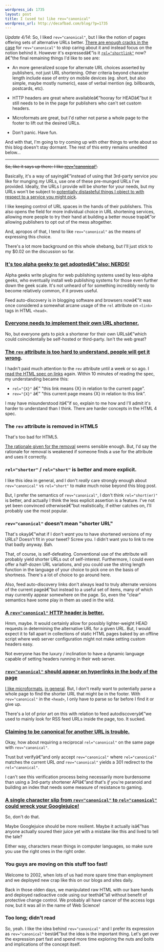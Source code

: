 ```yaml
--- 
wordpress_id: 1735
layout: post
title: I (used to) like rev="canonical"
wordpress_url: http://decafbad.com/blog/?p=1735
---
```

*Update 4/14*: So, I liked `rev="canonical"`, but I like the notion of pages offering sets of alternative URLs better.  [There are enough cracks in the case](http://www.mnot.net/blog/2009/04/14/rev_canonical_bad) for `rev="canonical"` to stop caring about it and instead focus on the notion behind it.  However it's expressedâ€”is it [`rel="shortlink"`](http://groups.google.com/group/shortlink) now?â€”the final remaining things I'd like to see are:

* An more generalized scope for alternate URL choices asserted by publishers, not just URL shortening.  Other criteria beyond character length include ease of entry on mobile devices (eg. short, but also simple, maybe mostly numeric), ease of verbal mention (eg. billboards, postcards, etc).

* HTTP headers are great where availableâ€”hooray for HEADâ€”but it still needs to be in the page for publishers who can't set custom headers.

* Microformats are great, but I'd rather not parse a whole page to the footer to lift out the desired URLs.

* Don't panic. Have fun.

And with that, I'm going to try coming up with other things to write about so this blog doesn't stay dormant.  The rest of this entry remains unedited below...

<!--more-->
<hr />

<strike>So, like it says up there: I like [rev="canonical"](http://revcanonical.appspot.com/).</strike>

Basically, it's a way of sayingâ€”instead of using that 3rd-party service *you* like for munging *my* URLs, use one of these pre-munged URLs I've provided.  Ideally, the URLs I provide will be shorter for your needs, but my URLs won't be subject to [potentially distasteful things I object to with respect to a service you might pick](http://joshua.schachter.org/2009/04/on-url-shorteners.html).

I like keeping control of URL spaces in the hands of their publishers.  This also opens the field for more individual choice in URL shortening services, allowing more people to try their hand at building a better mouse trapâ€”or allowing publishers to opt out of the mess altogether.  

And, apropos of that, I tend to like `rev="canonical"` as the means of expressing this choice.

There's a lot more background on this whole shebang, but I'll just stick to my $0.02 on the discussion so far.

### [It's too alpha geeky to get adoptedâ€”also: NERDS!](http://www.25hoursaday.com/weblog/2009/04/11/revcanonicalDiggBarOutrageCausesBadIdeasToComeOutOfTheWoodWork.aspx)

Alpha geeks write plugins for web publishing systems used by less-alpha geeks, who eventually install web publishing systems for those even further down the geek scale.  It's not unheard of for something incredibly nerdy to become relatively common, if it proves useful.

Feed auto-discovery is in blogging software and browsers nowâ€”it was once considered a somewhat arcane usage of the `rel` attribute on `<link>` tags in HTML `<head>`.

### [Everyone needs to implement their own URL shortener.](http://www.25hoursaday.com/weblog/2009/04/11/revcanonicalDiggBarOutrageCausesBadIdeasToComeOutOfTheWoodWork.aspx)

No, but everyone gets to pick a shortener for their own URLsâ€”which could coincidentally be self-hosted or third-party.  Isn't the web great?

### [The `rev` attribute is too hard to understand, people will get it wrong](http://benramsey.com/archives/a-revcanonical-rebuttal/).

I hadn't paid much attention to the `rev` attribute until a week or so ago.  I [read the HTML spec on links](http://www.w3.org/TR/html401/struct/links.html#adef-rev) again.  Within 10 minutes of reading the spec, my understanding became this:

* `rel="{X}"` â€” "this link means {X} in relation to the current page".
* `rev="{X}"` â€” "this current page means {X} in relation to this link".

I may have misunderstood itâ€”if so, explain to me how and I'll admit it's harder to understand than I think.  There are harder concepts in the HTML 4 spec.

### The `rev` attribute is removed in HTML5

That's too bad for HTML5.  

[The rationale given for the removal](http://lists.whatwg.org/pipermail/whatwg-whatwg.org/2006-July/006888.html) seems sensible enough.  But, I'd say the rationale for removal is weakened if someone finds a use for the attribute and uses it correctly.

### `rel="shorter"` / `rel="short"` is better and more explicit.

I like this idea in general, and I don't *really* care strongly enough about `rev="canonical"` vs `rel="short"` to make much noise beyond this blog post.  

But, I prefer the semantics of `rev="canonical"`, I don't think `rel="short(er)"` is better, and actually I think the less explicit assertion is a feature.  I've not yet been convinced otherwiseâ€”but realistically, if either catches on, I'll probably use the most popular.

### `rev="canonical"` doesn't mean "shorter URL"

That's okayâ€”what if I don't *want* you to have shortened versions of my URLs?  Doesn't fit in your tweet?  Screw you.  I didn't want you to link to me that badly anyway.  Bah.  

That, of course, is self-defeating.  Conventional use of the attribute will probably yield shorter URLs out of self-interest.  Furthermore, I could even offer a half-dozen URL variations, and you could use the string length function in the language of your choice to pick one on the basis of shortness.  There's a lot of choice to go around here.

Also, feed auto-discovery links don't always lead to truly alternate versions of the current pageâ€”but instead to a useful set of items, many of which may currently appear somewhere on the page.  So, even the "clear" semantics have some play in them as used in the wild.

### [A `rev="canonical"` HTTP header is better.](http://shiflett.org/blog/2009/apr/a-rev-canonical-http-header)

Hmm, maybe.  It would certainly allow for possibly lighter-weight HEAD requests in determining the alternative URL for a given URL.  But, I would expect it to fall apart in collections of static HTML pages baked by an offline script where web server configuration might not make setting custom headers easy.

Not everyone has the luxury / inclination to have a dynamic language capable of setting headers running in their web server.

### [`rev="canonical"` should appear on hyperlinks in the body of the page](http://adactio.com/journal/1568/)

[I like microformats](http://decafbad.com/blog/2005/05/08/whats-old-scraping-is-new-again-microformats), [in general](http://decafbad.com/blog/2005/05/17/magic-microformat-forms).  But, I don't really want to potentially parse a whole page to find the shorter URL that might be in the footer.  With `rev="canonical"` in the `<head>`, I only have to parse so far before I find it or give up.

There's a lot of prior art on this with relation to feed autodiscoveryâ€”we used to mainly look for RSS feed URLs inside the page, too.  It sucked.

### [Claiming to be canonical for another URL is trouble.](http://benramsey.com/archives/a-revcanonical-rebuttal/#comment-288465)

Okay, how about requiring a reciprocal `rel="canonical"` on the same page with `rev="canonical"`.

Trust but verifyâ€”and only accept `rev="canonical"` where `rel="canonical"` matches the current URL *and* `rev="canonical"` yields a 301 redirect to the `rel="canonical"`.

I can't see this verification process being necessarily more burdensome than using a 3rd-party shortener APIâ€”and that's *if* you're paranoid and building an index that needs some measure of resistance to gaming.

### [A single character slip from `rev="canonical"` to `rel="canonical"` could wreck your Googlejuice!](http://samj.net/2009/04/revcanonical-considered-harmful.html?showComment=1239617160000#c7231589643969293690)

So, don't do that.  

Maybe Googlejuice should be more resilient.  Maybe it actually isâ€”has anyone actually soured their juice yet with a mistake like this and lived to tell the tale?  

Either way, characters mean things in computer languages, so make sure you use the right ones in the right order.

### You guys are moving on this stuff too fast!

Welcome to 2002, when lots of us had more spare time than employment and we deployed new crap like this on our blogs and sites daily.  

Back in those olden days, we manipulated raw HTML with our bare hands and deployed radioactive code using our teethâ€”all without benefit of protective change control.  We probably all have cancer of the access logs now, but it was all in the name of Web Science!

### Too long; didn't read

So, yeah.  I like the idea behind `rev="canonical"` and I prefer its expression as `rev="canonical"` bestâ€”but the idea is the important thing.  Let's get over the expression part fast and spend more time exploring the nuts and bolts and implications of the concept itself.
